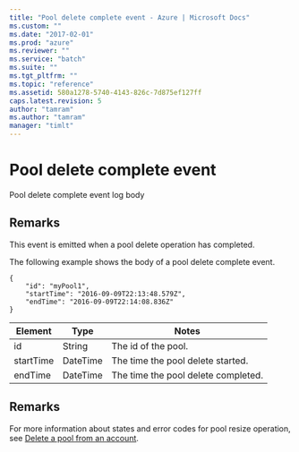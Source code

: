 ```yaml
---
title: "Pool delete complete event - Azure | Microsoft Docs"
ms.custom: ""
ms.date: "2017-02-01"
ms.prod: "azure"
ms.reviewer: ""
ms.service: "batch"
ms.suite: ""
ms.tgt_pltfrm: ""
ms.topic: "reference"
ms.assetid: 580a1278-5740-4143-826c-7d875ef127ff
caps.latest.revision: 5
author: "tamram"
ms.author: "tamram"
manager: "timlt"
---
```

# Pool delete complete event
Pool delete complete event log body

## Remarks
 This event is emitted when a pool delete operation has completed.

 The following example shows the body of a pool delete complete event.

```
{
	"id": "myPool1",
	"startTime": "2016-09-09T22:13:48.579Z",
	"endTime": "2016-09-09T22:14:08.836Z"
}
```

|Element|Type|Notes|
|-------------|----------|-----------|
|id|String|The id of the pool.|
|startTime|DateTime|The time the pool delete started.|
|endTime|DateTime|The time the pool delete completed.|

## Remarks
For more information about states and error codes for pool resize operation, see [Delete a pool from an account](https://docs.microsoft.com/rest/api/batchservice/delete-a-pool-from-an-account).

